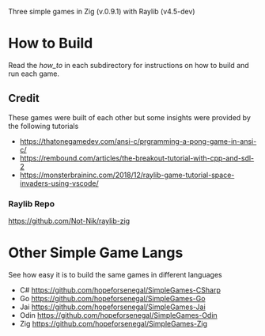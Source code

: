 Three simple games in Zig (v.0.9.1) with Raylib (v4.5-dev)

# How to Build

Read the _how_to_ in each subdirectory for instructions on how to build and run each game.

## Credit

These games were built of each other but some insights were provided by the following tutorials

+ https://thatonegamedev.com/ansi-c/prgramming-a-pong-game-in-ansi-c/
+ https://rembound.com/articles/the-breakout-tutorial-with-cpp-and-sdl-2
+ https://monsterbraininc.com/2018/12/raylib-game-tutorial-space-invaders-using-vscode/

### Raylib Repo
https://github.com/Not-Nik/raylib-zig

# Other Simple Game Langs
See how easy it is to build the same games in different languages

+ C# https://github.com/hopeforsenegal/SimpleGames-CSharp
+ Go https://github.com/hopeforsenegal/SimpleGames-Go
+ Jai https://github.com/hopeforsenegal/SimpleGames-Jai
+ Odin https://github.com/hopeforsenegal/SimpleGames-Odin
+ Zig https://github.com/hopeforsenegal/SimpleGames-Zig
